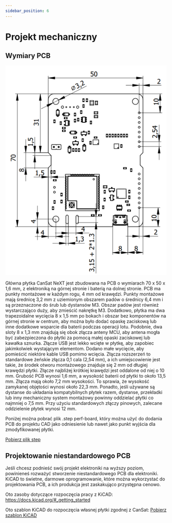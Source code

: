 ```yaml
---
sidebar_position: 6
---
```


# Projekt mechaniczny

## Wymiary PCB

![Wymiary płytki CanSat NeXT](./img/PCB_dimensions.png)

Główna płytka CanSat NeXT jest zbudowana na PCB o wymiarach 70 x 50 x 1,6 mm, z elektroniką na górnej stronie i baterią na dolnej stronie. PCB ma punkty montażowe w każdym rogu, 4 mm od krawędzi. Punkty montażowe mają średnicę 3,2 mm z uziemionym obszarem padów o średnicy 6,4 mm i są przeznaczone do śrub lub dystansów M3. Obszar padów jest również wystarczająco duży, aby zmieścić nakrętkę M3. Dodatkowo, płytka ma dwa trapezoidalne wycięcia 8 x 1,5 mm po bokach i obszar bez komponentów na górnej stronie w centrum, aby można było dodać opaskę zaciskową lub inne dodatkowe wsparcie dla baterii podczas operacji lotu. Podobnie, dwa sloty 8 x 1,3 mm znajdują się obok złącza anteny MCU, aby antena mogła być zabezpieczona do płytki za pomocą małej opaski zaciskowej lub kawałka sznurka. Złącze USB jest lekko wcięte w płytkę, aby zapobiec jakimkolwiek wystającym elementom. Dodano małe wycięcie, aby pomieścić niektóre kable USB pomimo wcięcia. Złącza rozszerzeń to standardowe żeńskie złącza 0,1 cala (2,54 mm), a ich umiejscowienie jest takie, że środek otworu montażowego znajduje się 2 mm od długiej krawędzi płytki. Złącze najbliżej krótkiej krawędzi jest oddalone od niej o 10 mm. Grubość PCB wynosi 1,6 mm, a wysokość baterii od płytki to około 13,5 mm. Złącza mają około 7,2 mm wysokości. To sprawia, że wysokość zamykanej objętości wynosi około 22,3 mm. Ponadto, jeśli używane są dystanse do układania kompatybilnych płytek razem, dystanse, przekładki lub inny mechaniczny system montażowy powinny oddzielać płytki co najmniej o 7,5 mm. Przy użyciu standardowych złączy pinowych, zalecane oddzielenie płytek wynosi 12 mm.

Poniżej można pobrać plik .step perf-board, który można użyć do dodania PCB do projektu CAD jako odniesienie lub nawet jako punkt wyjścia dla zmodyfikowanej płytki.

[Pobierz plik step](/assets/3d-files/cansat.step)


## Projektowanie niestandardowego PCB

Jeśli chcesz podnieść swój projekt elektroniki na wyższy poziom, powinieneś rozważyć stworzenie niestandardowego PCB dla elektroniki. KiCAD to świetne, darmowe oprogramowanie, które można wykorzystać do projektowania PCB, a ich produkcja jest zaskakująco przystępna cenowo.

Oto zasoby dotyczące rozpoczęcia pracy z KiCAD: https://docs.kicad.org/#_getting_started

Oto szablon KiCAD do rozpoczęcia własnej płytki zgodnej z CanSat: [Pobierz szablon KiCAD](/assets/kicad/Breakout-template.zip)